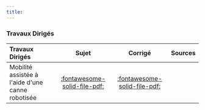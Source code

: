 ```yaml
---
title:  
---
```


### Travaux Dirigés 
 
| Travaux Dirigés | Sujet | Corrigé | Sources  | 
| :-------------- | :---: | :-----: | :------: | 
| Mobilité assistée à l'aide d'une canne robotisée | [:fontawesome-solid-file-pdf:](http://xpessoles-cpge.fr/pdf/Cy_03_01_TD_P_01_CanneRobotisee_Sujet.pdf) | [:fontawesome-solid-file-pdf:](http://xpessoles-cpge.fr/pdf/Cy_03_01_TD_P_01_CanneRobotisee_Corrige.pdf) | 

